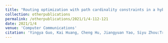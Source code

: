 ```yaml
---
title: "Routing optimization with path cardinality constraints in a hybrid SDN"
collection: otherpublications
permalink: /otherpublications/2021/1/4-112-121
date: 2021/1/4
venue: 'Computer Communications'
citation: 'Yingya Guo, Kai Huang, Cheng Hu, Jiangyuan Yao, Siyu Zhou:Traffic engineering in dynamic hybrid segment routing networks,Computers, Materials &amp; Continua, 2021, 2021: 656-670'
---
```

